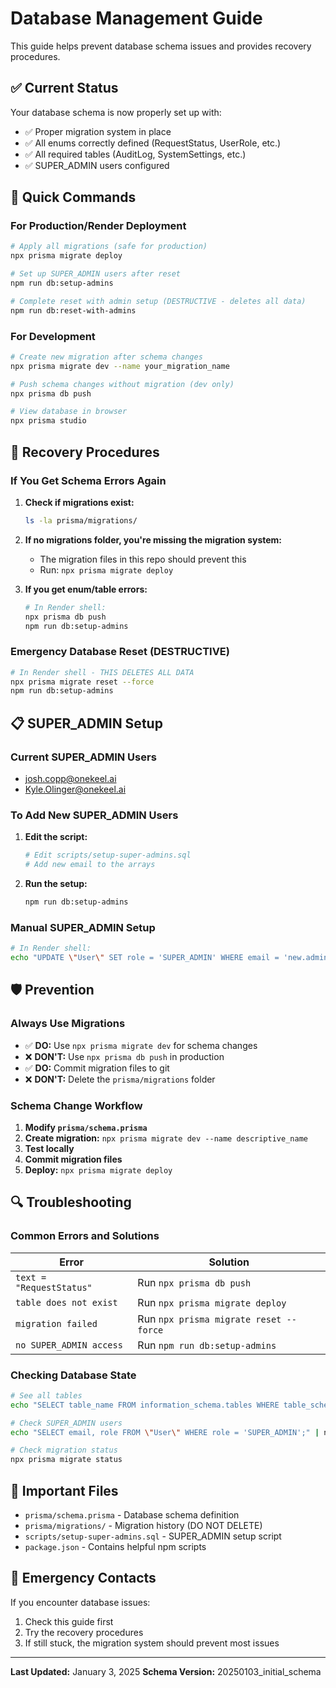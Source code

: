 # Database Management Guide

This guide helps prevent database schema issues and provides recovery procedures.

## ✅ Current Status

Your database schema is now properly set up with:
- ✅ Proper migration system in place
- ✅ All enums correctly defined (RequestStatus, UserRole, etc.)
- ✅ All required tables (AuditLog, SystemSettings, etc.)
- ✅ SUPER_ADMIN users configured

## 🚀 Quick Commands

### For Production/Render Deployment

```bash
# Apply all migrations (safe for production)
npx prisma migrate deploy

# Set up SUPER_ADMIN users after reset
npm run db:setup-admins

# Complete reset with admin setup (DESTRUCTIVE - deletes all data)
npm run db:reset-with-admins
```

### For Development

```bash
# Create new migration after schema changes
npx prisma migrate dev --name your_migration_name

# Push schema changes without migration (dev only)
npx prisma db push

# View database in browser
npx prisma studio
```

## 🔧 Recovery Procedures

### If You Get Schema Errors Again

1. **Check if migrations exist:**
   ```bash
   ls -la prisma/migrations/
   ```

2. **If no migrations folder, you're missing the migration system:**
   - The migration files in this repo should prevent this
   - Run: `npx prisma migrate deploy`

3. **If you get enum/table errors:**
   ```bash
   # In Render shell:
   npx prisma db push
   npm run db:setup-admins
   ```

### Emergency Database Reset (DESTRUCTIVE)

```bash
# In Render shell - THIS DELETES ALL DATA
npx prisma migrate reset --force
npm run db:setup-admins
```

## 📋 SUPER_ADMIN Setup

### Current SUPER_ADMIN Users
- josh.copp@onekeel.ai
- Kyle.Olinger@onekeel.ai

### To Add New SUPER_ADMIN Users

1. **Edit the script:**
   ```bash
   # Edit scripts/setup-super-admins.sql
   # Add new email to the arrays
   ```

2. **Run the setup:**
   ```bash
   npm run db:setup-admins
   ```

### Manual SUPER_ADMIN Setup

```bash
# In Render shell:
echo "UPDATE \"User\" SET role = 'SUPER_ADMIN' WHERE email = 'new.admin@email.com';" | npx prisma db execute --schema=prisma/schema.prisma --stdin
```

## 🛡️ Prevention

### Always Use Migrations

- ✅ **DO:** Use `npx prisma migrate dev` for schema changes
- ❌ **DON'T:** Use `npx prisma db push` in production
- ✅ **DO:** Commit migration files to git
- ❌ **DON'T:** Delete the `prisma/migrations` folder

### Schema Change Workflow

1. **Modify `prisma/schema.prisma`**
2. **Create migration:** `npx prisma migrate dev --name descriptive_name`
3. **Test locally**
4. **Commit migration files**
5. **Deploy:** `npx prisma migrate deploy`

## 🔍 Troubleshooting

### Common Errors and Solutions

| Error | Solution |
|-------|----------|
| `text = "RequestStatus"` | Run `npx prisma db push` |
| `table does not exist` | Run `npx prisma migrate deploy` |
| `migration failed` | Run `npx prisma migrate reset --force` |
| `no SUPER_ADMIN access` | Run `npm run db:setup-admins` |

### Checking Database State

```bash
# See all tables
echo "SELECT table_name FROM information_schema.tables WHERE table_schema = 'public';" | npx prisma db execute --schema=prisma/schema.prisma --stdin

# Check SUPER_ADMIN users
echo "SELECT email, role FROM \"User\" WHERE role = 'SUPER_ADMIN';" | npx prisma db execute --schema=prisma/schema.prisma --stdin

# Check migration status
npx prisma migrate status
```

## 📁 Important Files

- `prisma/schema.prisma` - Database schema definition
- `prisma/migrations/` - Migration history (DO NOT DELETE)
- `scripts/setup-super-admins.sql` - SUPER_ADMIN setup script
- `package.json` - Contains helpful npm scripts

## 🚨 Emergency Contacts

If you encounter database issues:
1. Check this guide first
2. Try the recovery procedures
3. If still stuck, the migration system should prevent most issues

---

**Last Updated:** January 3, 2025
**Schema Version:** 20250103_initial_schema